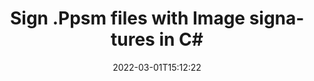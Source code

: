 ---
############################# Static ############################
layout: "auto-gen-signature"
date: 2022-03-01T15:12:22
draft: false
operation: Sign
signaturetype: Image
fileformat: Ppsm
productName: .NET
lang: en
productCode: net
otherformats: pdf doc docx docm dot dotm dotx odt ott rtf xls xlsx xlsm xlsb csv ods ots xltx xltm ppt pptx pps ppsx odp otp potx potm pptm ppsm png jpg bmp gif tiff svg webp wmf
breadcrumb: Put Image signature on Ppsm for C#

############################# Head ############################
head_title: "Adding Image signatures in a Ppsm file with C#"
head_description: "Put Image Signature on Ppsm file for .NET using a few lines of code. Use the GroupDocs Document Signature API to sign dozens file formats."

############################# Header ############################
title: "Sign .Ppsm files with Image signatures in C#"
description: "How to add Image Signature with a few lines of .NET code"
bg_image: "https://cms.admin.containerize.com/templates/aspose/App_Themes/V3/images/bg/header1.png"
bg_overlay: false
button:
    enable: true

############################# SubMenu ############################
submenu:
    enable: true

    left:
        img_alt: "GroupDocs.Signature for .NET"
        image: "https://cms.admin.containerize.com/templates/groupdocs/images/product-logos/90x90-noborder/groupdocs-signature-net.png"
        product: "GroupDocs.Signature"
        platform: ".NET"



############################# About ############################
about:
    enable: true
    title: "About GroupDocs.Signature for .NET API"
    content: |
        [GroupDocs.Signature for .NET](https://products.groupdocs.com/signature/net/) is an advanced .NET API to electronically sign digital documents using various signature types such as text, image, barcode, QR-code, stamp, form-field and metadata. Users can load, edit, validate, save, remove, preview and search digital signatures within PDF, Microsoft Word, Excel worksheets, PowerPoint presentations, Adobe Photoshop, metafiles and image file formats, with additional support for customizing signature properties as needed.
    

############################# Steps ############################
steps:
    enable: true
    title_left: "Steps to sign Ppsm with Image in C#"
    content_left: |
        [GroupDocs.Signature for .NET](https://products.groupdocs.com/signature/net/) provides ability to sign Ppsm documents with Image signatures quickly and easily.
        
        * Create an instance of Signature class providing Ppsm file supposed to signing as path or memory stream
        * Instantiate SignOptions class and set all demanded data.
        * Invoke the Signature.Sign passing output Ppsm file or memory stream

    title_right: "System Requirements"
    content_right: |
        Documents signing with GroupDocs.Signature for .NET can be performed in just a few simple steps. Our APIs are supported on all major platforms and operating systems. Before executing the code below, make sure you have the following prerequisites installed on your system.

        * Operating systems: Microsoft Windows, Linux, MacOS
        * Development environments: Microsoft Visual Studio, Xamarin, MonoDevelop
        * Frameworks: .NET Framework, .NET Standard, .NET Core, Mono
        * Get the latest GroupDocs.Signature for .NET from [Nuget](https://www.nuget.org/packages/groupdocs.signature)
         
    code: |
        ```csharp    
                
        // Set up input Ppsm file
        string filePath = "input.ppsm";
        // Set up output file
        string outputFilePath = "output.ppsm";
        // Provide image file
        string imageFilePath = "image.png";

        // Instantiate Signature for input file
        using (GroupDocs.Signature.Signature signature = new GroupDocs.Signature.Signature(filePath))
        {
                //Provide sign options
                ImageSignOptions signOptions = new ImageSignOptions(imageFilePath);
                {
                    // set signature position
                    Left = 50,
                    Top = 200,
                };

                // sign Ppsm document
                SignResult result = signature.Sign(outputFilePath, options);
        }

        ```

############################# Demos ############################
demos:
    enable: true
    title: "Signing Ppsm documents with Image Live Demo"
    content: |
       Sign Ppsm file with various signatures right now by visiting the [GroupDocs.Signature App](https://products.groupdocs.app/signature/family) website. Free online demo waiting for you.          

############################# More Formats ############################
more_formats:
    enable: true
    title: "Signing Other Document Formats with Image using C#"
    content: |
        .NET Image signatures management API for documents and images. Add Image signatures to some of the popular file formats as stated below.
    format: 
       
       
back_to_top:
    enable: true
---